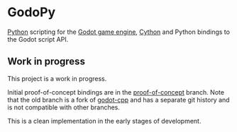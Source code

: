 # GodoPy
[Python](https://www.python.org) scripting for the [Godot game engine](http://godotengine.org),
[Cython](https://cython.org) and Python bindings to the Godot script API.

## Work in progress
This project is a work in progress.

Initial proof-of-concept bindings are in the [proof-of-concept](https://github.com/godopy/godopy/tree/proof-of-concept) branch. Note that the old branch is a fork of [godot-cpp](https://github.com/godotengine/godot-cpp) and has a separate git history and is not compatible with other branches.

This is a clean implementation in the early stages of development.
